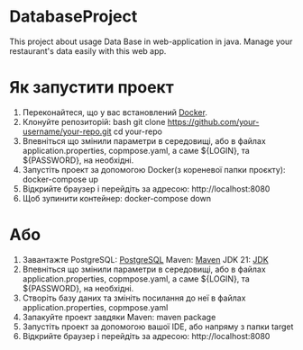 # DatabaseProject
This project about usage Data Base in web-application in java. Manage your restaurant's data easily with this web app.
# Як запустити проект

1. Переконайтеся, що у вас встановлений [Docker](https://www.docker.com/).
2. Клонуйте репозиторій:
   bash
   git clone https://github.com/your-username/your-repo.git
   cd your-repo
3. Впевніться що змінили параметри в середовищі, або в файлах application.properties, copmpose.yaml, а саме ${LOGIN}, та ${PASSWORD}, на необхідні.
4. Запустіть проект за допомогою Docker(з кореневої папки проєкту):
docker-compose up
5. Відкрийте браузер і перейдіть за адресою: http://localhost:8080
6. Щоб зупинити контейнер:
docker-compose down

# Або

1. Завантажте PostgreSQL: [PostgreSQL](https://www.postgresql.org/) 
Maven: [Maven](https://maven.apache.org/download.cgi)
JDK 21: [JDK](https://www.oracle.com/cis/java/technologies/downloads/)
2. Впевніться що змінили параметри в середовищі, або в файлах application.properties, copmpose.yaml, а саме ${LOGIN}, та ${PASSWORD}, на необхідні.
3. Створіть базу даних та змініть посилання до неї в файлах application.properties, copmpose.yaml
4. Запакуйте проект завдяки Maven:
maven package
5. Запустіть проект за допомогою вашої IDE, або напряму з папки target
6. Відкрийте браузер і перейдіть за адресою: http://localhost:8080

